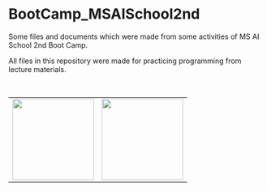 # BootCamp_MSAISchool2nd

Some files and documents which were made from some activities of MS AI School 2nd Boot Camp.

All files in this repository were made for practicing programming from lecture materials.

<br>
<table>
    <tr>
        <td><a href="https://www.microsoft.com/ko-kr"><img src="https://upload.wikimedia.org/wikipedia/commons/thumb/9/96/Microsoft_logo_%282012%29.svg/1280px-Microsoft_logo_%282012%29.svg.png" width="160"></img></a></td>
        <td><a href="https://msaischool.kr/"><img src="https://cdn.imweb.me/thumbnail/20220812/66dc3ba4c9479.png" width="160"></img></a></td>
    </tr>
</table>
